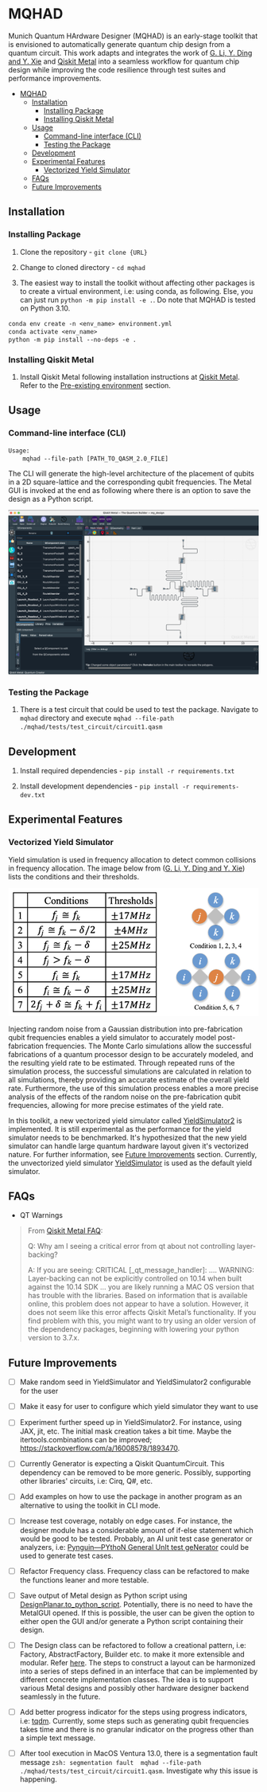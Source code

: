 # MQHAD

Munich Quantum HArdware Designer (MQHAD) is an early-stage toolkit that is envisioned to automatically generate quantum chip design from a quantum circuit. This work adapts and integrates the work of [G. Li, Y. Ding and Y. Xie](https://arxiv.org/abs/1911.12879) and [Qiskit Metal](https://qiskit.org/documentation/metal/) into a seamless workflow for quantum chip design while improving the code resilience through test suites and performance improvements.

- [MQHAD](#mqhad)
  - [Installation](#installation)
    - [Installing Package](#installing-package)
    - [Installing Qiskit Metal](#installing-qiskit-metal)
  - [Usage](#usage)
    - [Command-line interface (CLI)](#command-line-interface-cli)
    - [Testing the Package](#testing-the-package)
  - [Development](#development)
  - [Experimental Features](#experimental-features)
    - [Vectorized Yield Simulator](#vectorized-yield-simulator)
  - [FAQs](#faqs)
  - [Future Improvements](#future-improvements)

## Installation

### Installing Package

1. Clone the repository - `git clone {URL}`

2. Change to cloned directory - `cd mqhad`

3. The easiest way to install the toolkit without affecting other packages is to create a virtual environment, i.e: using conda, as following. Else, you can just run `python -m pip install -e .`. Do note that MQHAD is tested on Python 3.10.

```text
conda env create -n <env_name> environment.yml
conda activate <env_name>
python -m pip install --no-deps -e .
```

### Installing Qiskit Metal

1. Install Qiskit Metal following installation instructions at [Qiskit Metal](https://qiskit.org/documentation/metal/installation.html). Refer to the [Pre-existing environment](https://qiskit.org/documentation/metal/installation.html#option-2-a-pre-existing-environment) section.

## Usage

### Command-line interface (CLI)

```text
Usage:
    mqhad --file-path [PATH_TO_QASM_2.0_FILE]
```

The CLI will generate the high-level architecture of the placement of qubits in a 2D square-lattice and the corresponding qubit frequencies. The Metal GUI is invoked at the end as following where there is an option to save the design as a Python script.

![4_qubit_2D_square_lattice](docs/images/4_qubit_2D_square_lattice.png)

### Testing the Package

1. There is a test circuit that could be used to test the package. Navigate to `mqhad` directory and execute `mqhad --file-path ./mqhad/tests/test_circuit/circuit1.qasm`

## Development

1. Install required dependencies - `pip install -r requirements.txt`

2. Install development dependencies - `pip install -r requirements-dev.txt`

## Experimental Features

### Vectorized Yield Simulator

Yield simulation is used in frequency allocation to detect common collisions in frequency allocation. The image below from ([G. Li, Y. Ding and Y. Xie](https://arxiv.org/abs/1911.12879)) lists the conditions and their thresholds.

![frequency collision conditions](docs/images/frequency_collision_conditions.png)

Injecting random noise from a Gaussian distribution into pre-fabrication qubit frequencies enables a yield simulator to accurately model post-fabrication frequencies. The Monte Carlo simulations allow the successful fabrications of a quantum processor design to be accurately modeled, and the resulting yield rate to be estimated. Through repeated runs of the simulation process, the successful simulations are calculated in relation to all simulations, thereby providing an accurate estimate of the overall yield rate. Furthermore, the use of this simulation process enables a more precise analysis of the effects of the random noise on the pre-fabrication qubit frequencies, allowing for more precise estimates of the yield rate.

In this toolkit, a new vectorized yield simulator called [YieldSimulator2](mqhad/architecture_generator/yieldsimulator/yieldsimulator2.py) is implemented. It is still experimental as the performance for the yield simulator needs to be benchmarked. It's hypothesized that the new yield simulator can handle large quantum hardware layout given it's vectorized nature. For further information, see [Future Improvements](#future-improvements) section. Currently, the unvectorized yield simulator [YieldSimulator](mqhad/architecture_generator/yieldsimulator/yieldsimulator.py) is used as the default yield simulator.

## FAQs

- QT Warnings

>From [Qiskit Metal FAQ](https://qiskit.org/documentation/metal/faq.html):
>
>Q: Why am I seeing a critical error from qt about not controlling layer-backing?
>
>A: If you are seeing: CRITICAL [_qt_message_handler]: …. WARNING: Layer-backing can not be explicitly controlled on 10.14 when built against the 10.14 SDK … you are likely running a MAC OS version that has trouble with the libraries. Based on information that is available online, this problem does not appear to have a solution. However, it does not seem like this error affects Qiskit Metal’s functionality. If you find problem with this, you might want to try using an older version of the dependency packages, beginning with lowering your python version to 3.7.x.

## Future Improvements

- [ ] Make random seed in YieldSimulator and YieldSimulator2 configurable for the user

- [ ] Make it easy for user to configure which yield simulator they want to use

- [ ] Experiment further speed up in YieldSimulator2. For instance, using JAX, jit, etc. The initial mask creation takes a bit time. Maybe the itertools.combinations can be improved; <https://stackoverflow.com/a/16008578/1893470>.

- [ ] Currently Generator is expecting a Qiskit QuantumCircuit. This dependency can be removed to be more generic. Possibly, supporting other libraries' circuits, i.e: Cirq, Q#, etc.

- [ ] Add examples on how to use the package in another program as an alternative to using the toolkit in CLI mode.

- [ ] Increase test coverage, notably on edge cases. For instance, the designer module has a considerable amount of if-else statement which would be good to be tested. Probably, an AI unit test case generator or analyzers, i.e: [Pynguin—PYthoN General UnIt test geNerator](https://pynguin.readthedocs.io/en/latest/) could be used to generate test cases.

- [ ] Refactor Frequency class. Frequency class can be refactored to make the functions leaner and more testable.

- [ ] Save output of Metal design as Python script using [DesignPlanar.to_python_script](https://qiskit.org/documentation/metal/stubs/qiskit_metal.designs.DesignPlanar.to_python_script.html#qiskit_metal.designs.DesignPlanar.to_python_script). Potentially, there is no need to have the MetalGUI opened. If this is possible, the user can be given the option to either open the GUI and/or generate a Python script containing their design.

- [ ] The Design class can be refactored to follow a creational pattern, i.e: Factory, AbstractFactory, Builder etc. to make it more extensible and modular. Refer [here](https://refactoring.guru/design-patterns/creational-patterns). The steps to construct a layout can be harmonized into a series of steps defined in an interface that can be implemented by different concrete implementation classes. The idea is to support various Metal designs and possibly other hardware designer backend seamlessly in the future.

- [ ] Add better progress indicator for the steps using progress indicators, i.e: [tqdm](https://github.com/tqdm/tqdm). Currently, some steps such as generating qubit frequencies takes time and there is no granular indicator on the progress other than a simple text message.

- [ ] After tool execution in MacOS Ventura 13.0, there is a segmentation fault message `zsh: segmentation fault  mqhad --file-path ./mqhad/tests/test_circuit/circuit1.qasm`. Investigate why this issue is happening.
